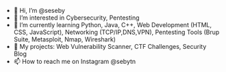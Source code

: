 - 👋 Hi, I’m @seseby
- 👀 I’m interested in Cybersecurity, Pentesting
- 🌱 I’m currently learning Python, Java, C++, Web Development (HTML, CSS, JavaScript), Networking (TCP/IP,DNS,VPN), Pentesting Tools (Brup Suite, Metasploit, Nmap, Wireshark)
- 💞️ My projects: Web Vulnerability Scanner, CTF Challenges, Security Blog
- 📫 How to reach me on Instagram @sebytn 

<!---
seseby/seseby is a ✨ special ✨ repository because its `README.md` (this file) appears on your GitHub profile.
You can click the Preview link to take a look at your changes.
--->
